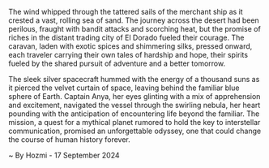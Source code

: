 
The wind whipped through the tattered sails of the merchant ship as it crested a vast, rolling sea of sand. The journey across the desert had been perilous, fraught with bandit attacks and scorching heat, but the promise of riches in the distant trading city of El Dorado fueled their courage. The caravan, laden with exotic spices and shimmering silks, pressed onward, each traveler carrying their own tales of hardship and hope, their spirits fueled by the shared pursuit of adventure and a better tomorrow.

The sleek silver spacecraft hummed with the energy of a thousand suns as it pierced the velvet curtain of space, leaving behind the familiar blue sphere of Earth. Captain Anya, her eyes glinting with a mix of apprehension and excitement, navigated the vessel through the swirling nebula, her heart pounding with the anticipation of encountering life beyond the familiar. The mission, a quest for a mythical planet rumored to hold the key to interstellar communication, promised an unforgettable odyssey, one that could change the course of human history forever. 

~ By Hozmi - 17 September 2024
